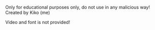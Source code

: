 Only for educational purposes only, do not use in any malicious way!
Created by Kiko (me)

Video and font is not provided!
